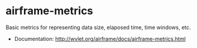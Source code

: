 airframe-metrics
====

Basic metrics for representing data size, elaposed time, time windows, etc.

- Documentation: http://wvlet.org/airframe/docs/airframe-metrics.html
